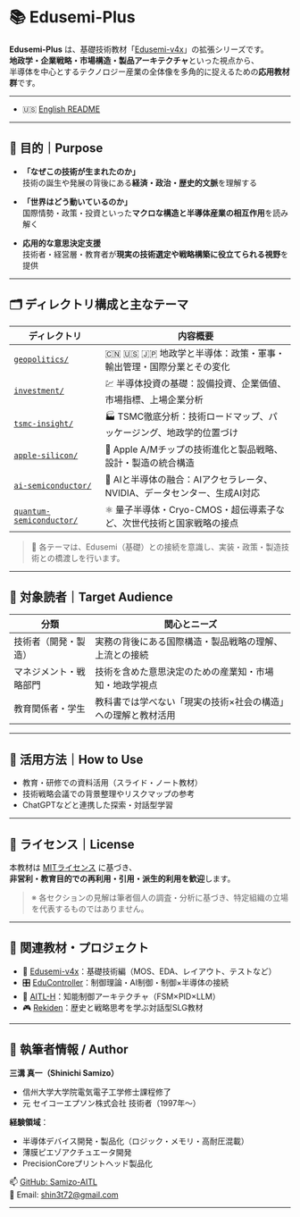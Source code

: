 # 📚 Edusemi-Plus

**Edusemi-Plus** は、基礎技術教材「[Edusemi-v4x](https://github.com/Samizo-AITL/Edusemi-v4x)」の拡張シリーズです。  
**地政学・企業戦略・市場構造・製品アーキテクチャ**といった視点から、  
半導体を中心とするテクノロジー産業の全体像を多角的に捉えるための**応用教材群**です。

---

- 🇺🇸 [English README](./README_en.md)

---

## 🎯 目的｜Purpose

- **「なぜこの技術が生まれたのか」**  
  技術の誕生や発展の背後にある**経済・政治・歴史的文脈**を理解する

- **「世界はどう動いているのか」**  
  国際情勢・政策・投資といった**マクロな構造と半導体産業の相互作用**を読み解く

- **応用的な意思決定支援**  
  技術者・経営層・教育者が**現実の技術選定や戦略構築に役立てられる視野**を提供

---

## 🗂 ディレクトリ構成と主なテーマ

| ディレクトリ                       | 内容概要                                                                 |
|----------------------------------|--------------------------------------------------------------------------|
| [`geopolitics/`](./geopolitics/)             | 🇨🇳 🇺🇸 🇯🇵 地政学と半導体：政策・軍事・輸出管理・国際分業とその変化                   |
| [`investment/`](./investment/)              | 💹 半導体投資の基礎：設備投資、企業価値、市場指標、上場企業分析                       |
| [`tsmc-insight/`](./tsmc-insight/)          | 🏭 TSMC徹底分析：技術ロードマップ、パッケージング、地政学的位置づけ                 |
| [`apple-silicon/`](./apple-silicon/)        | 🍎 Apple A/Mチップの技術進化と製品戦略、設計・製造の統合構造                         |
| [`ai-semiconductor/`](./ai-semiconductor/)  | 🧠 AIと半導体の融合：AIアクセラレータ、NVIDIA、データセンター、生成AI対応              |
| [`quantum-semiconductor/`](./quantum-semiconductor/) | ⚛️ 量子半導体・Cryo-CMOS・超伝導素子など、次世代技術と国家戦略の接点            |

> 📌 各テーマは、Edusemi（基礎）との接続を意識し、実装・政策・製造技術との橋渡しを行います。

---

## 👥 対象読者｜Target Audience

| 分類                     | 関心とニーズ                                                                 |
|--------------------------|------------------------------------------------------------------------------|
| 技術者（開発・製造）     | 実務の背後にある国際構造・製品戦略の理解、上流との接続                     |
| マネジメント・戦略部門   | 技術を含めた意思決定のための産業知・市場知・地政学視点                     |
| 教育関係者・学生         | 教科書では学べない「現実の技術×社会の構造」への理解と教材活用              |

---

## 🧩 活用方法｜How to Use

- 教育・研修での資料活用（スライド・ノート教材）  
- 技術戦略会議での背景整理やリスクマップの参考  
- ChatGPTなどと連携した探索・対話型学習

---

## 📄 ライセンス｜License

本教材は [MITライセンス](https://opensource.org/licenses/MIT) に基づき、  
**非営利・教育目的での再利用・引用・派生的利用を歓迎**します。  
> ※ 各セクションの見解は筆者個人の調査・分析に基づき、特定組織の立場を代表するものではありません。

---

## 🔗 関連教材・プロジェクト

- 🧠 [Edusemi-v4x](https://github.com/Samizo-AITL/Edusemi-v4x)：基礎技術編（MOS、EDA、レイアウト、テストなど）
- 🎛️ [EduController](https://github.com/Samizo-AITL/EduController)：制御理論・AI制御・制御×半導体の接続
- 🤖 [AITL-H](https://github.com/Samizo-AITL/AITL-H)：知能制御アーキテクチャ（FSM×PID×LLM）
- 🎮 [Rekiden](https://github.com/Samizo-AITL/Rekiden)：歴史と戦略思考を学ぶ対話型SLG教材

---

## 👤 執筆者情報 / Author

**三溝 真一（Shinichi Samizo）**  
- 信州大学大学院電気電子工学修士課程修了
- 元 セイコーエプソン株式会社 技術者（1997年〜）  

**経験領域**：
- 半導体デバイス開発・製品化（ロジック・メモリ・高耐圧混載）
- 薄膜ピエゾアクチュエータ開発
- PrecisionCoreプリントヘッド製品化

📫 [GitHub: Samizo-AITL](https://github.com/Samizo-AITL)  
📩 Email: [shin3t72@gmail.com](mailto:shin3t72@gmail.com)

---
